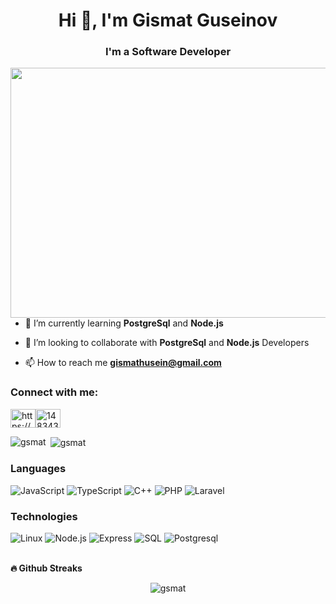 <h1 align="center">Hi 👋, I'm Gismat Guseinov</h1>
<h3 align="center">I'm a Software Developer</h3>



<p align="center">
 <img style="float:left"  src="https://github.com/abhisheknaiidu/abhisheknaiidu/blob/master/code.gif?raw=true" width="640" height="400"/>
</p>

- 🌱 I’m currently learning **PostgreSql** and **Node.js**

- 👯 I’m looking to collaborate with **PostgreSql** and **Node.js** Developers

- 📫 How to reach me **gismathusein@gmail.com**

<h3 align="left">Connect with me:</h3>
<p align="left"><a href="https://www.linkedin.com/in/gismat-huseynov-79aaa9176/" target="blank"><img align="center"src="https://raw.githubusercontent.com/rahuldkjain/github-profile-readme-generator/master/src/images/icons/Social/linked-in-alt.svg" alt="https://www.linkedin.com/in/gismat-huseynov-79aaa9176/" height="30" width="40"/></a><a href="https://stackoverflow.com/users/14853869/gismat-husein" target="blank"><img align="center"src="https://raw.githubusercontent.com/rahuldkjain/github-profile-readme-generator/master/src/images/icons/Social/stack-overflow.svg"alt="14834383" height="30"width="40"/></a></p>

<p><img align="left" src="https://github-readme-stats.vercel.app/api/top-langs?username=gsmat&show_icons=true&locale=en&layout=compact" alt="gsmat" /></p>

<p>&nbsp;<img align="center" src="https://github-readme-stats.vercel.app/api?username=gsmat&show_icons=true&locale=en" alt="gsmat" /></p>
     


### Languages

![JavaScript](https://img.shields.io/badge/-JavaScript-000?&logo=JavaScript)
![TypeScript](https://img.shields.io/badge/-TypeScript-000?&logo=TypeScript)
![C++](https://img.shields.io/badge/-C++-000?&logo=c%2b%2b&logoColor=00599C)
![PHP](https://img.shields.io/badge/-PHP-000?&logo=PHP)
![Laravel](https://img.shields.io/badge/-Laravel-000?&logo=Laravel)


### Technologies

![Linux](https://img.shields.io/badge/-Linux-000?&logo=Linux)
![Node.js](https://img.shields.io/badge/-Node.js-000?&logo=node.js)
![Express](https://img.shields.io/badge/-Express-000?&logo=express)
![SQL](https://img.shields.io/badge/-SQL-000?&logo=MySQL)
![Postgresql](https://img.shields.io/badge/-Postgresql-000?&logo=Postgresql)

<br>
<b>🔥 Github Streaks</b>
        <p align="center"><img src="https://github-readme-streak-stats.herokuapp.com/?user=gsmat&theme=black-ice&hide_border=true&stroke=0000&background=0D1117&ring=e05397&fire=e05397&currStreakLabel=e05397&bg_color=30,e96443,904e95&title_color=fff&text_color=fff" alt="gsmat" /></p>


